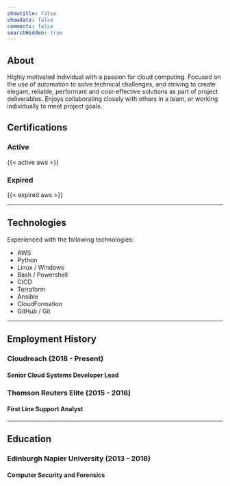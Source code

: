 ```yaml
---
showtitle: false
showdate: false
comments: false
searchHidden: true
---
```


## About

Highly motivated individual with a passion for cloud computing. Focused on the use of automation to solve technical challenges, and striving to create elegant, reliable, performant and cost-effective solutions as part of project deliverables.  Enjoys collaborating closely with others in a team, or working individually to meet project goals.

## Certifications

### Active

{{< active aws >}}

### Expired

{{< expired aws >}}

---

## Technologies

Experienced with the following technologies:
* AWS
* Python
* Linux / Windows
* Bash / Powershell
* CICD
* Terraform
* Ansible
* CloudFormation
* GitHub / Git

---

## Employment History

### Cloudreach (2018 - Present)

#### Senior Cloud Systems Developer Lead

### Thomson Reuters Elite (2015 - 2016)

#### First Line Support Analyst

---

## Education

### Edinburgh Napier University (2013 - 2018)

#### Computer Security and Forensics
